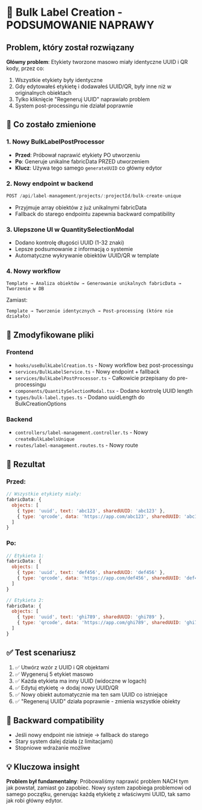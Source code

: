 # 🎯 Bulk Label Creation - PODSUMOWANIE NAPRAWY

## Problem, który został rozwiązany

**Główny problem**: Etykiety tworzone masowo miały identyczne UUID i QR kody, przez co:
1. Wszystkie etykiety były identyczne
2. Gdy edytowałeś etykietę i dodawałeś UUID/QR, były inne niż w originalnych obiektach
3. Tylko kliknięcie "Regeneruj UUID" naprawiało problem
4. System post-processingu nie działał poprawnie

## 🔧 Co zostało zmienione

### 1. Nowy BulkLabelPostProcessor
- **Przed**: Próbował naprawić etykiety PO utworzeniu
- **Po**: Generuje unikalne fabricData PRZED utworzeniem
- **Klucz**: Używa tego samego `generateUUID` co główny edytor

### 2. Nowy endpoint w backend
```typescript
POST /api/label-management/projects/:projectId/bulk-create-unique
```
- Przyjmuje array obiektów z już unikalnymi fabricData
- Fallback do starego endpointu zapewnia backward compatibility

### 3. Ulepszone UI w QuantitySelectionModal
- Dodano kontrolę długości UUID (1-32 znaki)
- Lepsze podsumowanie z informacją o systemie
- Automatyczne wykrywanie obiektów UUID/QR w template

### 4. Nowy workflow
```
Template → Analiza obiektów → Generowanie unikalnych fabricData → Tworzenie w DB
```
Zamiast:
```
Template → Tworzenie identycznych → Post-processing (które nie działało)
```

## 📁 Zmodyfikowane pliki

### Frontend
- `hooks/useBulkLabelCreation.ts` - Nowy workflow bez post-processingu
- `services/BulkLabelService.ts` - Nowy endpoint + fallback
- `services/BulkLabelPostProcessor.ts` - Całkowicie przepisany do pre-processingu
- `components/QuantitySelectionModal.tsx` - Dodano kontrolę UUID length
- `types/bulk-label.types.ts` - Dodano uuidLength do BulkCreationOptions

### Backend
- `controllers/label-management.controller.ts` - Nowy `createBulkLabelsUnique`
- `routes/label-management.routes.ts` - Nowy route

## 🎯 Rezultat

### Przed:
```javascript
// Wszystkie etykiety miały:
fabricData: {
  objects: [
    { type: 'uuid', text: 'abc123', sharedUUID: 'abc123' },
    { type: 'qrcode', data: 'https://app.com/abc123', sharedUUID: 'abc123' }
  ]
}
```

### Po:
```javascript
// Etykieta 1:
fabricData: {
  objects: [
    { type: 'uuid', text: 'def456', sharedUUID: 'def456' },
    { type: 'qrcode', data: 'https://app.com/def456', sharedUUID: 'def456' }
  ]
}

// Etykieta 2:
fabricData: {
  objects: [
    { type: 'uuid', text: 'ghi789', sharedUUID: 'ghi789' },
    { type: 'qrcode', data: 'https://app.com/ghi789', sharedUUID: 'ghi789' }
  ]
}
```

## ✅ Test scenariusz

1. ✅ Utwórz wzór z UUID i QR objektami
2. ✅ Wygeneruj 5 etykiet masowo
3. ✅ Każda etykieta ma inny UUID (widoczne w logach)
4. ✅ Edytuj etykietę → dodaj nowy UUID/QR
5. ✅ Nowy obiekt automatycznie ma ten sam UUID co istniejące
6. ✅ "Regeneruj UUID" działa poprawnie - zmienia wszystkie obiekty

## 🔄 Backward compatibility

- Jeśli nowy endpoint nie istnieje → fallback do starego
- Stary system dalej działa (z limitacjami)
- Stopniowe wdrażanie możliwe

## 💡 Kluczowa insight

**Problem był fundamentalny**: Próbowaliśmy naprawić problem NACH tym jak powstał, zamiast go zapobiec. Nowy system zapobiega problemowi od samego początku, generując każdą etykietę z właściwymi UUID, tak samo jak robi główny edytor.
